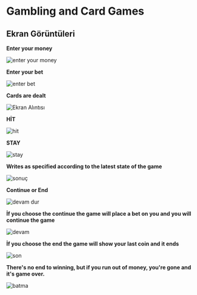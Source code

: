 #  Gambling and Card Games
## Ekran Görüntüleri

**Enter your money**

![enter your money](https://user-images.githubusercontent.com/116388836/218526724-ea04f7c9-5e88-48ff-b4e6-9823a1e2a556.PNG)

**Enter your bet**

![enter bet](https://user-images.githubusercontent.com/116388836/218528154-bdedc085-6c9f-46f3-b58c-ac4c85517fe3.PNG)

**Cards are dealt**

![Ekran Alıntısı](https://user-images.githubusercontent.com/116388836/218527561-9da367e2-8ed9-4bc9-a400-1f8a5f699c62.PNG)

**HİT**

![hit](https://user-images.githubusercontent.com/116388836/218527783-8bd7659f-8a92-4fb7-bfce-65dd1fa9b3c3.PNG)

**STAY**

![stay](https://user-images.githubusercontent.com/116388836/218528532-c82ee303-6d34-4803-b5f2-e2ad050dcd62.PNG)

**Writes as specified according to the latest state of the game**

![sonuç](https://user-images.githubusercontent.com/116388836/218528936-fe50a784-6518-45b5-bbe6-ac2ed6f1ac42.PNG)

**Continue or End**

![devam dur](https://user-images.githubusercontent.com/116388836/218529736-ad6ce9d8-e156-4f53-a6bc-bd50eae70336.PNG)

**İf you choose the continue the game will place a bet on you and you will continue the game**

![devam](https://user-images.githubusercontent.com/116388836/218530414-814a8483-52fe-4f59-90c8-ca6296eaa81f.PNG)

**İf you choose the end the game will show your last coin and it ends**

![son](https://user-images.githubusercontent.com/116388836/218530820-8c88a689-23c1-4b5f-8ffb-1c52334a2fbb.PNG)

**There's no end to winning, but if you run out of money, you're gone and it's game over.**

![batma](https://user-images.githubusercontent.com/116388836/218531400-1371c6a3-4342-4001-ab6c-1021909730ed.PNG)
